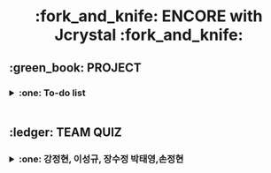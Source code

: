 <h1 align='center'>:fork_and_knife: ENCORE with Jcrystal :fork_and_knife:
<h2> :green_book: PROJECT
&nbsp;&nbsp;&nbsp;<h3><details><summary>:one: To-do list</summary></p>
<h3> &nbsp;:heavy_check_mark: My role</p>
<h6> &nbsp; 1. README.md 제작 및 디자인</p>
     &nbsp; 2. login part coding
<h3> &nbsp;:heavy_check_mark: LINK</p>
<a href = "https://github.com/Yejin-Ha/To-do-List"><h6>&nbsp;&nbsp;: To-do list [MASTER] LINK</a></details>

<br>     
     
<h2> :ledger: TEAM QUIZ
&nbsp;&nbsp;&nbsp;<h3><details><summary>:one: 강정현, 이성규, 장수정  박태영,손정현</summary></p>
<h3> &nbsp;:heavy_check_mark: My role</p>
     <h6> &nbsp; : 2문제 제작</p>
<h3> &nbsp;:heavy_check_mark: LINK</p>
     <a href = "https://github.com/Puzzle928/0531_Prac_collaboration"><h6>&nbsp;&nbsp;: LINK</a></details>

